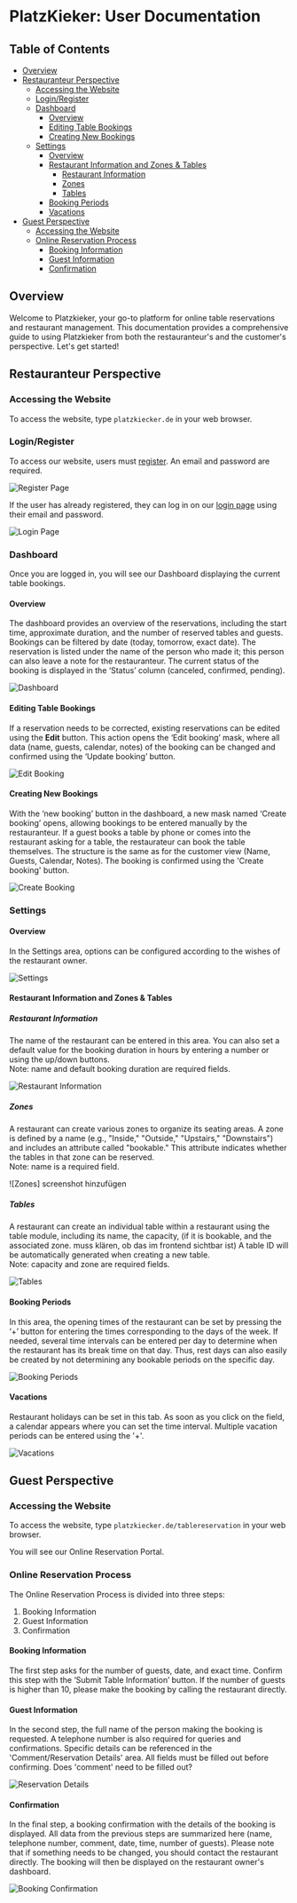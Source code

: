# PlatzKieker: User Documentation

## Table of Contents
- [Overview](#overview)
- [Restauranteur Perspective](#restauranteur-perspective)
    - [Accessing the Website](#accessing-the-website)
    - [Login/Register](#loginregister)
    - [Dashboard](#dashboard)
        - [Overview](#overview)
        - [Editing Table Bookings](#editing-table-bookings)
        - [Creating New Bookings](#creating-new-bookings)
    - [Settings](#settings)
        - [Overview](#overview-1)
        - [Restaurant Information and Zones & Tables](#restaurant-information-and-zones--tables)
            - [Restaurant Information](#restaurant-information)
            - [Zones](#zones)
            - [Tables](#tables)
        - [Booking Periods](#booking-periods)
        - [Vacations](#vacations)
- [Guest Perspective](#guest-perspective)
    - [Accessing the Website](#accessing-the-website-1)
    - [Online Reservation Process](#online-reservation-process)
        - [Booking Information](#booking-information)
        - [Guest Information](#guest-information)
        - [Confirmation](#confirmation)

## Overview

Welcome to Platzkieker, your go-to platform for online table reservations and restaurant management. This documentation provides a comprehensive guide to using Platzkieker from both the restauranteur's and the customer's perspective. Let's get started!

## Restauranteur Perspective

### Accessing the Website

To access the website, type `platzkiecker.de` in your web browser.

### Login/Register

To access our website, users must [register](https://platzkiecker.de/register). An email and password are required.

![Register Page](images/register.jpg)

If the user has already registered, they can log in on our [login page](https://platzkiecker.de/login) using their email and password.

![Login Page](images/login.jpg)

### Dashboard

Once you are logged in, you will see our Dashboard displaying the current table bookings.

#### Overview

The dashboard provides an overview of the reservations, including the start time, approximate duration, and the number of reserved tables and guests. Bookings can be filtered by date (today, tomorrow, exact date). The reservation is listed under the name of the person who made it; this person can also leave a note for the restauranteur. The current status of the booking is displayed in the ‘Status’ column (canceled, confirmed, pending).

![Dashboard](images/dashboard.png)

#### Editing Table Bookings

If a reservation needs to be corrected, existing reservations can be edited using the **Edit** button. This action opens the ‘Edit booking’ mask, where all data (name, guests, calendar, notes) of the booking can be changed and confirmed using the ‘Update booking’ button.

![Edit Booking](images/edit_booking.png)

#### Creating New Bookings

With the ‘new booking’ button in the dashboard, a new mask named ‘Create booking’ opens, allowing bookings to be entered manually by the restauranteur. If a guest books a table by phone or comes into the restaurant asking for a table, the restaurateur can book the table themselves. The structure is the same as for the customer view (Name, Guests, Calendar, Notes). The booking is confirmed using the 'Create booking' button.

![Create Booking](images/create_booking.png)

### Settings

#### Overview

In the Settings area, options can be configured according to the wishes of the restaurant owner.

![Settings](images/settings.png)

#### Restaurant Information and Zones & Tables

##### Restaurant Information

The name of the restaurant can be entered in this area. You can also set a default value for the booking duration in hours by entering a number or using the up/down buttons. <br>
Note: name and default booking duration are required fields.

![Restaurant Information](images/restaurant_information.png)

##### Zones

A restaurant can create various zones to organize its seating areas. A zone is defined by a name (e.g., "Inside," "Outside," "Upstairs," "Downstairs") and includes an attribute called "bookable." This attribute indicates whether the tables in that zone can be reserved. <br>
Note: name is a required field.

![Zones] screenshot hinzufügen

##### Tables

A restaurant can create an individual table within a restaurant using the table module, including its name, the capacity, (if it is bookable, and the associated zone. muss klären, ob das im frontend sichtbar ist) A table ID will be automatically generated when creating a new table. <br>
Note: capacity and zone are required fields.

![Tables](images/tables.png)

#### Booking Periods

In this area, the opening times of the restaurant can be set by pressing the ‘+’ button for entering the times corresponding to the days of the week. If needed, several time intervals can be entered per day to determine when the restaurant has its break time on that day. Thus, rest days can also easily be created by not determining any bookable periods on the specific day.


![Booking Periods](images/booking_periods.png)

#### Vacations

Restaurant holidays can be set in this tab. As soon as you click on the field, a calendar appears where you can set the time interval. Multiple vacation periods can be entered using the '+'.

![Vacations](images/vacations.png)

## Guest Perspective

### Accessing the Website

To access the website, type `platzkiecker.de/tablereservation` in your web browser.

You will see our Online Reservation Portal.

### Online Reservation Process

The Online Reservation Process is divided into three steps:
1. Booking Information
2. Guest Information
3. Confirmation

#### Booking Information

The first step asks for the number of guests, date, and exact time. Confirm this step with the ‘Submit Table Information’ button. If the number of guests is higher than 10, please make the booking by calling the restaurant directly.

#### Guest Information

In the second step, the full name of the person making the booking is requested. A telephone number is also required for queries and confirmations. Specific details can be referenced in the 'Comment/Reservation Details' area. All fields must be filled out before confirming.
Does 'comment' need to be filled out?

![Reservation Details](images/reservation.png)

#### Confirmation

In the final step, a booking confirmation with the details of the booking is displayed. All data from the previous steps are summarized here (name, telephone number, comment, date, time, number of guests). Please note that if something needs to be changed, you should contact the restaurant directly. The booking will then be displayed on the restaurant owner's dashboard.

![Booking Confirmation](images/reservation_2.png)
